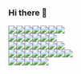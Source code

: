 ### Hi there 👋

<!--
**dxxxxxkxx/dxxxxxkxx** is a ✨ _special_ ✨ repository because its `README.md` (this file) appears on your GitHub profile.

Here are some ideas to get you started:

- 🔭 I’m currently working on ...
- 🌱 I’m currently learning ...
- 👯 I’m looking to collaborate on ...
- 🤔 I’m looking for help with ...
- 💬 Ask me about ...
- 📫 How to reach me: ...
- 😄 Pronouns: ...
- ⚡ Fun fact: ...
-->

<img src="https://img.shields.io/badge/Android-3DDC84?style=for-the-badge&logo=Android&logoColor=black"/><img src="https://img.shields.io/badge/Android Studio-3DDC84?style=for-the-badge&logo=Android Studio&logoColor=black"/><img src="https://img.shields.io/badge/Apache Tomcat-F8DC75?style=for-the-badge&logo=Apache Tomcat&logoColor=black"/><img src="https://img.shields.io/badge/Arduino-00979D?style=for-the-badge&logo=Arduino&logoColor=white"/><img src="https://img.shields.io/badge/C-A8B9CC?style=for-the-badge&logo=C&logoColor=black"/><img src="https://img.shields.io/badge/C++-00599C?style=for-the-badge&logo=C%2B%2B&logoColor=white"/><img src="https://img.shields.io/badge/Dart-0175C2?style=for-the-badge&logo=Dart&logoColor=white"/><br>
<img src="https://img.shields.io/badge/Eclipse IDE-2C2255?style=for-the-badge&logo=Eclipse IDE&logoColor=white"/><img src="https://img.shields.io/badge/Firebase-FFCA28?style=for-the-badge&logo=Firebase&logoColor=black"/><img src="https://img.shields.io/badge/Flutter-02569B?style=for-the-badge&logo=Flutter&logoColor=white"/><img src="https://img.shields.io/badge/Git-F05032?style=for-the-badge&logo=Git&logoColor=white"/><img src="https://img.shields.io/badge/GitHub-181717?style=for-the-badge&logo=GitHub&logoColor=white"/><img src="https://img.shields.io/badge/IntelliJ IDEA-000000?style=for-the-badge&logo=IntelliJ IDEA&logoColor=white"/><br>
<img src="https://img.shields.io/badge/JavaScript-F7DF1E?style=for-the-badge&logo=JavaScript&logoColor=black"/><img src="https://img.shields.io/badge/jQuery-0769AD?style=for-the-badge&logo=jQuery&logoColor=white"/><img src="https://img.shields.io/badge/Kubuntu-0079C1?style=for-the-badge&logo=Kubuntu&logoColor=white"/><img src="https://img.shields.io/badge/Linux-FCC624?style=for-the-badge&logo=Linux&logoColor=black"/><img src="https://img.shields.io/badge/Markdown-000000?style=for-the-badge&logo=Markdown&logoColor=white"/><img src="https://img.shields.io/badge/MySQL-4479A1?style=for-the-badge&logo=MySQL&logoColor=white"/><img src="https://img.shields.io/badge/OpenGL-5586A4?style=for-the-badge&logo=OpenGL&logoColor=white"/><br>
<img src="https://img.shields.io/badge/PHP-777BB4?style=for-the-badge&logo=PHP&logoColor=white"/><img src="https://img.shields.io/badge/R-276DC3?style=for-the-badge&logo=R&logoColor=white"/><img src="https://img.shields.io/badge/SAP-0FAAFF?style=for-the-badge&logo=SAP&logoColor=white"/><img src="https://img.shields.io/badge/Spring-6DB33F?style=for-the-badge&logo=Spring&logoColor=white"/><img src="https://img.shields.io/badge/SQLite-003B57?style=for-the-badge&logo=SQLite&logoColor=white"/><img src="https://img.shields.io/badge/Subversion-809CC9?style=for-the-badge&logo=Subversion&logoColor=white"/><img src="https://img.shields.io/badge/Ubuntu-E95420?style=for-the-badge&logo=Ubuntu&logoColor=white"/><img src="https://img.shields.io/badge/Unity-FFFFFF?style=for-the-badge&logo=Unity&logoColor=black"/><br>
<img src="https://img.shields.io/badge/Vim-019733?style=for-the-badge&logo=Vim&logoColor=white"/><img src="https://img.shields.io/badge/VirtualBox-183A61?style=for-the-badge&logo=VirtualBox&logoColor=white"/><img src="https://img.shields.io/badge/Visual Studio-5C2D91?style=for-the-badge&logo=Visual Studio&logoColor=white"/><img src="https://img.shields.io/badge/Visual Studio Code-007ACC?style=for-the-badge&logo=Visual Studio Code&logoColor=white"/><img src="https://img.shields.io/badge/VMware-607078?style=for-the-badge&logo=VMware&logoColor=white"/>
